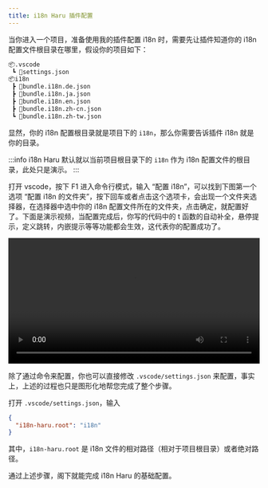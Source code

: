 ```yaml
---
title: i18n Haru 插件配置
---
```


当你进入一个项目，准备使用我的插件配置 i18n 时，需要先让插件知道你的 i18n 配置文件根目录在哪里，假设你的项目如下：

```markdown
📦.vscode
 ┗ 📜settings.json
📦i18n
 ┣ 📜bundle.i18n.de.json
 ┣ 📜bundle.i18n.ja.json
 ┣ 📜bundle.i18n.en.json
 ┣ 📜bundle.i18n.zh-cn.json
 ┗ 📜bundle.i18n.zh-tw.json
```

显然，你的 i18n 配置根目录就是项目下的 `i18n`，那么你需要告诉插件 i18n 就是你的目录。

:::info
i18n Haru 默认就以当前项目根目录下的 `i18n` 作为 i18n 配置文件的根目录，此处只是演示。
:::

打开 vscode，按下 F1 进入命令行模式，输入 “配置 i18n”，可以找到下图第一个选项 “配置 i18n 的文件夹”，按下回车或者点击这个选项卡，会出现一个文件夹选择器，在选择器中选中你的 i18n 配置文件所在的文件夹，点击确定，就配置好了。下面是演示视频，当配置完成后，你写的代码中的 t 函数的自动补全，悬停提示，定义跳转，内嵌提示等等功能都会生效，这代表你的配置成功了。

<video controls width="100%">
  <source src="/i18n-haru/videos/configuration.mp4" type="video/mp4">
  您的浏览器不支持 video 标签。
</video>

除了通过命令来配置，你也可以直接修改 `.vscode/settings.json` 来配置，事实上，上述的过程也只是图形化地帮您完成了整个步骤。

打开 `.vscode/settings.json`，输入

```json
{
  "i18n-haru.root": "i18n"
}
```

其中，`i18n-haru.root` 是 i18n 文件的相对路径（相对于项目根目录）或者绝对路径。

通过上述步骤，阁下就能完成 i18n Haru 的基础配置。